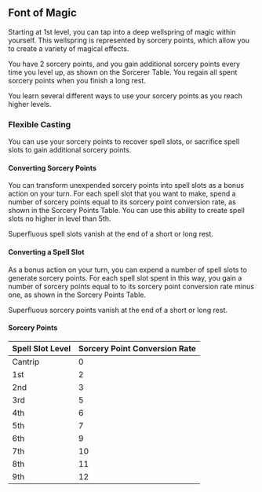 ## Font of Magic
Starting at 1st level, you can tap into a deep wellspring of magic within yourself.
This wellspring is represented by sorcery points, which allow you to create a variety of magical effects.

You have 2 sorcery points, and you gain additional sorcery points every time you level up, as shown on the Sorcerer Table.
You regain all spent sorcery points when you finish a long rest.

You learn several different ways to use your sorcery points as you reach higher levels.

### Flexible Casting
You can use your sorcery points to recover spell slots, or sacrifice spell slots to gain additional sorcery points.

#### Converting Sorcery Points
You can transform unexpended sorcery points into spell slots as a bonus action on your turn.
For each spell slot that you want to make, spend a number of sorcery points equal to its sorcery point conversion rate, as shown in the Sorcery Points Table.
You can use this ability to create spell slots no higher in level than 5th.

Superfluous spell slots vanish at the end of a short or long rest.

#### Converting a Spell Slot
As a bonus action on your turn, you can expend a number of spell slots to generate sorcery points.
For each spell slot spent in this way, you gain a number of sorcery points equal to to its sorcery point conversion rate minus one, as shown in the Sorcery Points Table.

Superfluous sorcery points vanish at the end of a short or long rest.

#### Sorcery Points

| Spell Slot Level | Sorcery Point Conversion Rate |
|------------------|-------------------------------|
| Cantrip          | 0                             |
| 1st              | 2                             |
| 2nd              | 3                             |
| 3rd              | 5                             |
| 4th              | 6                             |
| 5th              | 7                             |
| 6th              | 9                             |
| 7th              | 10                            |
| 8th              | 11                            |
| 9th              | 12                            |

<!--

-<< CHANGES >>-
- added conversion rates for spells of higher in level than 5th
- increased payout for converting spell slots to sorcery points
- you can now convert multiple spell slots at once
- you can now generate multiple spell slots at once
- but you can't do both at once
- increased pool of sorcery points to 1.5 times your level

-<< TODO >>-
- reword confusing rules

-<< COMMENTARY >>-
- the sorcery point tax was too high in vanilla, so it was lowered.
- low-level spells experience a higher tax than high-level spell slots.
- thus, creating low-level spell slots from a high level spell slot is easy.
- creating a high-level spell slot from many low level spell-slots is hard.

-->
